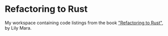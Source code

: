 # Refactoring to Rust

My workspace containing code listings from the book ["Refactoring to
Rust"](https://www.manning.com/books/refactoring-to-rust), by Lily Mara.
